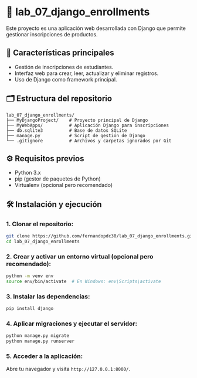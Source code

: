 # 📘 lab_07_django_enrollments

Este proyecto es una aplicación web desarrollada con Django que permite gestionar inscripciones de productos.

## 🚀 Características principales

* Gestión de inscripciones de estudiantes.
* Interfaz web para crear, leer, actualizar y eliminar registros.
* Uso de Django como framework principal.

## 🗂️ Estructura del repositorio

```
lab_07_django_enrollments/
├── MyDjangoProject/    # Proyecto principal de Django
├── MyWebApps/          # Aplicación Django para inscripciones
├── db.sqlite3          # Base de datos SQLite
├── manage.py           # Script de gestión de Django
└── .gitignore          # Archivos y carpetas ignorados por Git
```

## ⚙️ Requisitos previos

* Python 3.x
* pip (gestor de paquetes de Python)
* Virtualenv (opcional pero recomendado)

## 🛠️ Instalación y ejecución

### 1. **Clonar el repositorio:**

```bash
git clone https://github.com/fernandopdc30/lab_07_django_enrollments.git
cd lab_07_django_enrollments
```

### 2. **Crear y activar un entorno virtual (opcional pero recomendado):**

```bash
python -m venv env
source env/bin/activate  # En Windows: env\Scripts\activate
```

### 3. **Instalar las dependencias:**

```bash
pip install django
```

### 4. **Aplicar migraciones y ejecutar el servidor:**

```bash
python manage.py migrate
python manage.py runserver
```

### 5. **Acceder a la aplicación:**

Abre tu navegador y visita `http://127.0.0.1:8000/`.
